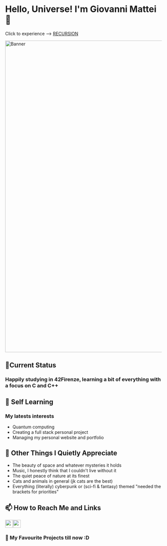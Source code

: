 # Hello, Universe! I'm Giovanni Mattei 👋

<p>Click to experience --> <a href="https://github.com/Mattei-Giovanni">RECURSION</p></a>

<img src="./images/cyberpunk-city-banner.gif" alt="Banner" style="width: 1000px; height: auto;" />

## 🏫Current Status
### Happily studying in 42Firenze, learning a bit of everything with a focus on C and C++

## 📖 Self Learning
### My latests interests
- Quantum computing
- Creating a full stack personal project
- Managing my personal website and portfolio

## 🌌 Other Things I Quietly Appreciate

- The beauty of space and whatever mysteries it holds
- Music, I honestly think that I couldn't live without it
- The quiet peace of nature at its finest
- Cats and animals in general (jk cats are the best)
- Everything (literally) cyberpunk or (sci-fi & fantasy) themed "needed the brackets for priorities"

## 📫 How to Reach Me and Links

<p><a href="www.linkedin.com/in/giovanni-mattei-7a74b8265/"><img src="https://img.shields.io/badge/linkedin-%230077B5.svg?&style=for-the-badge&logo=linkedin&logoColor=white" height=25></a><a href="ko-fi.com/arkarayn"><img src="https://img.shields.io/badge/Ko--fi-F16061?style=for-the-badge&logo=ko-fi&logoColor=white" height=25></a></p></p>

### 🎒 My Favourite Projects till now :D

